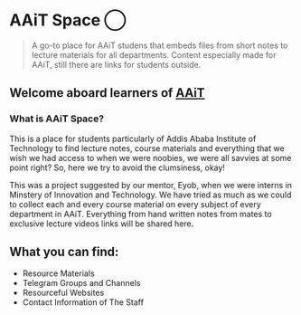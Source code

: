 # AAiT Space ◯
> A go-to place for AAiT studens that embeds files from short notes to lecture materials for all departments.
> Content especially made for AAiT, still there are links for students outside.

## Welcome aboard learners of [AAiT](https://aait.edu.et)
### What is **AAiT Space?**

This is a place for students particularly of Addis Ababa Institute of Technology to find lecture notes, course materials and everything that we wish we had access to
when we were noobies, we were all savvies at some point right? So, here we try to avoid the clumsiness, okay!

This was a project suggested by our mentor, Eyob, when we were interns in Minstery of Innovation and Technology. We have tried as much as we could to collect
each and every course material on every subject of every department in AAiT. Everything from hand written notes from mates to exclusive lecture videos links will
be shared here.

## What you can find:
- Resource Materials
- Telegram Groups and Channels
- Resourceful Websites
- Contact Information of The Staff
